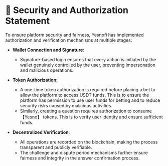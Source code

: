# 🔐 Security and Authorization Statement

To ensure platform security and fairness, Yesnofi has implemented authorization and verification mechanisms at multiple stages:

- **Wallet Connection and Signature**:

  - Signature-based login ensures that every action is initiated by the wallet genuinely controlled by the user, preventing impersonation and malicious operations.

- **Token Authorization**:

  - A one-time token authorization is required before placing a bet to allow the platform to access USDT funds. This is to ensure the platform has permission to use user funds for betting and to reduce security risks caused by malicious activities.
  - Similarly, creating a question requires authorization to consume 【Yesno】 tokens. This is to verify user identity and ensure sufficient funds.

- **Decentralized Verification**:
  - All operations are recorded on the blockchain, making the process transparent and publicly verifiable.
  - The challenge and dispute period mechanisms further ensure fairness and integrity in the answer confirmation process.
